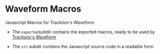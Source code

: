 # Waveform Macros
Javascript Macros for Tracktion's Waveform 

* The `exported`subdir contains the exported macros, ready to be used by [Tractions's Waveform](https://www.tracktion.com/products/waveform-free)

* The `src` subdir contains the Javascript source code in a readable form
